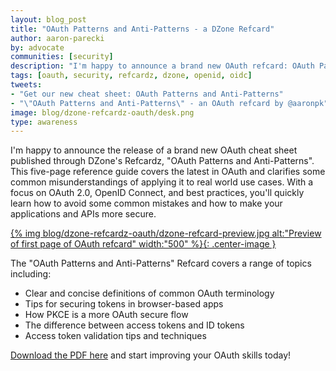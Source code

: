 ```yaml
---
layout: blog_post
title: "OAuth Patterns and Anti-Patterns - a DZone Refcard"
author: aaron-parecki
by: advocate
communities: [security]
description: "I'm happy to announce a brand new OAuth refcard: OAuth Patterns and Anti-Patterns"
tags: [oauth, security, refcardz, dzone, openid, oidc]
tweets:
- "Get our new cheat sheet: OAuth Patterns and Anti-Patterns"
- "\"OAuth Patterns and Anti-Patterns\" - an OAuth refcard by @aaronpk"
image: blog/dzone-refcardz-oauth/desk.png
type: awareness
---
```


I'm happy to announce the release of a brand new OAuth cheat sheet published through DZone's Refcardz, "OAuth Patterns and Anti-Patterns". This five-page reference guide covers the latest in OAuth and clarifies some common misunderstandings of applying it to real world use cases. With a focus on OAuth 2.0, OpenID Connect, and best practices, you'll quickly learn how to avoid some common mistakes and how to make your applications and APIs more secure.

<a href="https://dzone.com/refcardz/oauth-patterns-and-anti-patterns">{% img blog/dzone-refcardz-oauth/dzone-refcard-preview.jpg alt:"Preview of first page of OAuth refcard" width:"500" %}{: .center-image }</a>

The "OAuth Patterns and Anti-Patterns" Refcard covers a range of topics including:

* Clear and concise definitions of common OAuth terminology
* Tips for securing tokens in browser-based apps
* How PKCE is a more OAuth secure flow
* The difference between access tokens and ID tokens
* Access token validation tips and techniques

[Download the PDF here](https://dzone.com/refcardz/oauth-patterns-and-anti-patterns) and start improving your OAuth skills today!
